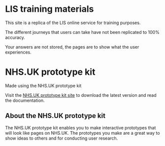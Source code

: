 # LIS training materials

This site is a replica of the LIS online service for training purposes.

The different journeys that users can take have not been replicated to 100% accuracy.

Your answers are not stored, the pages are to show what the user experiences.

# NHS.UK prototype kit

Made using the NHS.UK prototype kit

Visit the <a href="http://nhsuk-prototype-kit.azurewebsites.net/docs">NHS.UK prototype kit site</a> to download the latest version and read the documentation.

## About the NHS.UK prototype kit

The NHS.UK prototype kit enables you to make interactive prototypes that will look like pages on NHS.UK. The prototypes you make are a great way to show ideas to others and for conducting user research.